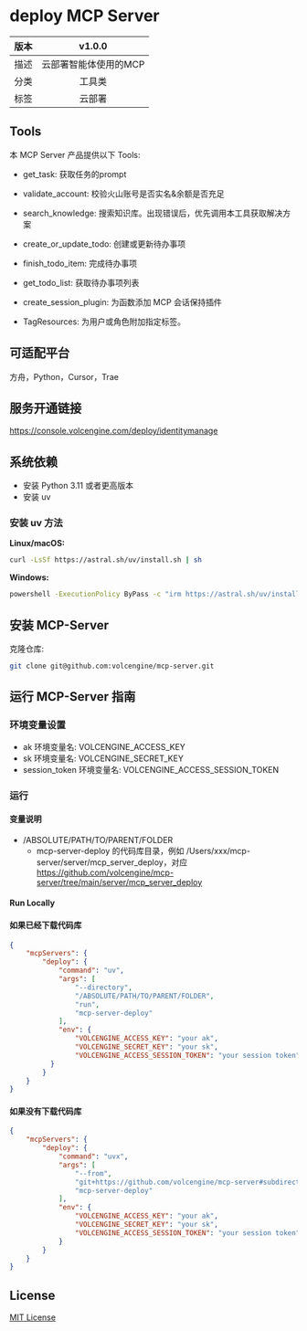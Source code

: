 # deploy MCP Server

| 版本 |    v1.0.0    |
|:--: |:------------:|
| 描述 | 云部署智能体使用的MCP |
| 分类 |     工具类      |
| 标签 |     云部署      |

## Tools
本 MCP Server 产品提供以下 Tools:


- get_task: 获取任务的prompt
- validate_account: 校验火山账号是否实名&余额是否充足
- search_knowledge: 搜索知识库。出现错误后，优先调用本工具获取解决方案
- create_or_update_todo: 创建或更新待办事项
- finish_todo_item: 完成待办事项
- get_todo_list: 获取待办事项列表
- create_session_plugin: 为函数添加 MCP 会话保持插件

- TagResources: 为用户或角色附加指定标签。
## 可适配平台
方舟，Python，Cursor，Trae

## 服务开通链接
https://console.volcengine.com/deploy/identitymanage


## 系统依赖
- 安装 Python 3.11 或者更高版本
- 安装 uv
### 安装 uv 方法
**Linux/macOS:**
```bash
curl -LsSf https://astral.sh/uv/install.sh | sh
```

**Windows:**
```bash
powershell -ExecutionPolicy ByPass -c "irm https://astral.sh/uv/install.ps1 | iex"
```

## 安装 MCP-Server
克隆仓库:
```bash
git clone git@github.com:volcengine/mcp-server.git
```
## 运行 MCP-Server 指南
### 环境变量设置
- ak 环境变量名:  VOLCENGINE_ACCESS_KEY
- sk 环境变量名:  VOLCENGINE_SECRET_KEY
- session_token 环境变量名:  VOLCENGINE_ACCESS_SESSION_TOKEN

### 运行

#### 变量说明
- /ABSOLUTE/PATH/TO/PARENT/FOLDER
   - mcp-server-deploy 的代码库目录，例如 /Users/xxx/mcp-server/server/mcp_server_deploy，对应 https://github.com/volcengine/mcp-server/tree/main/server/mcp_server_deploy

#### Run Locally
#### 如果已经下载代码库
```json
{
    "mcpServers": {
        "deploy": {
            "command": "uv",
            "args": [
                "--directory",
                "/ABSOLUTE/PATH/TO/PARENT/FOLDER",
                "run",
                "mcp-server-deploy"
            ],
            "env": {
                "VOLCENGINE_ACCESS_KEY": "your ak",
                "VOLCENGINE_SECRET_KEY": "your sk",
                "VOLCENGINE_ACCESS_SESSION_TOKEN": "your session token"
          }
        }
    }
}
```
#### 如果没有下载代码库
```json
{
    "mcpServers": {
        "deploy": {
            "command": "uvx",
            "args": [
                "--from",
                "git+https://github.com/volcengine/mcp-server#subdirectory=server/mcp_server_deploy",
                "mcp-server-deploy"
            ],
            "env": {
                "VOLCENGINE_ACCESS_KEY": "your ak",
                "VOLCENGINE_SECRET_KEY": "your sk",
                "VOLCENGINE_ACCESS_SESSION_TOKEN": "your session token"
            }
        }
    }
}
```

## License
[MIT License](https://github.com/volcengine/mcp-server/blob/main/LICENSE)
